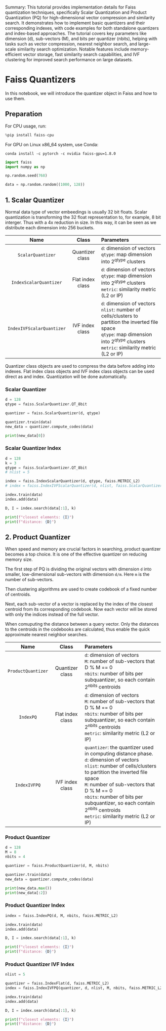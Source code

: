 Summary: This tutorial provides implementation details for Faiss quantization techniques, specifically Scalar Quantization and Product Quantization (PQ) for high-dimensional vector compression and similarity search. It demonstrates how to implement basic quantizers and their corresponding indexes, with code examples for both standalone quantizers and index-based approaches. The tutorial covers key parameters like dimension (d), sub-vectors (M), and bits per quantizer (nbits), helping with tasks such as vector compression, nearest neighbor search, and large-scale similarity search optimization. Notable features include memory-efficient vector storage, fast similarity search capabilities, and IVF clustering for improved search performance on large datasets.

# Faiss Quantizers

In this notebook, we will introduce the quantizer object in Faiss and how to use them.

## Preparation

For CPU usage, run:


```python
%pip install faiss-cpu
```

For GPU on Linux x86_64 system, use Conda:

```conda install -c pytorch -c nvidia faiss-gpu=1.8.0```


```python
import faiss
import numpy as np

np.random.seed(768)

data = np.random.random((1000, 128))
```

## 1. Scalar Quantizer

Normal data type of vector embeedings is usually 32 bit floats. Scalar quantization is transforming the 32 float representation to, for example, 8 bit interger. Thus with a 4x reduction in size. In this way, it can be seen as we distribute each dimension into 256 buckets.

| Name | Class | Parameters |
|:------------:|:--------:|:-----------|
| `ScalarQuantizer` | Quantizer class | `d`: dimension of vectors<br>`qtype`: map dimension into $2^\text{qtype}$ clusters |
| `IndexScalarQuantizer` | Flat index class | `d`: dimension of vectors<br>`qtype`: map dimension into $2^\text{qtype}$ clusters<br>`metric`: similarity metric (L2 or IP) |
| `IndexIVFScalarQuantizer` | IVF index class | `d`: dimension of vectors<br>`nlist`: number of cells/clusters to partition the inverted file space<br>`qtype`: map dimension into $2^\text{qtype}$ clusters<br>`metric`: similarity metric (L2 or IP)

Quantizer class objects are used to compress the data before adding into indexes. Flat index class objects and IVF index class objects can be used direct as and index. Quantization will be done automatically.

### Scalar Quantizer


```python
d = 128
qtype = faiss.ScalarQuantizer.QT_8bit

quantizer = faiss.ScalarQuantizer(d, qtype)

quantizer.train(data)
new_data = quantizer.compute_codes(data)

print(new_data[0])
```

### Scalar Quantizer Index


```python
d = 128
k = 3
qtype = faiss.ScalarQuantizer.QT_8bit
# nlist = 5

index = faiss.IndexScalarQuantizer(d, qtype, faiss.METRIC_L2)
# index = faiss.IndexIVFScalarQuantizer(d, nlist, faiss.ScalarQuantizer.QT_8bit, faiss.METRIC_L2)

index.train(data)
index.add(data)
```


```python
D, I = index.search(data[:1], k)

print(f"closest elements: {I}")
print(f"distance: {D}")
```

## 2. Product Quantizer

When speed and memory are crucial factors in searching, product quantizer becomes a top choice. It is one of the effective quantizer on reducing memory size. 

The first step of PQ is dividing the original vectors with dimension `d` into smaller, low-dimensional sub-vectors with dimension `d/m`. Here `m` is the number of sub-vectors.

Then clustering algorithms are used to create codebook of a fixed number of centroids.

Next, each sub-vector of a vector is replaced by the index of the closest centroid from its corresponding codebook. Now each vector will be stored with only the indices instead of the full vector.

When comuputing the distance between a query vector. Only the distances to the centroids in the codebooks are calculated, thus enable the quick approximate nearest neighbor searches.

| Name | Class | Parameters |
|:------------:|:--------:|:-----------|
| `ProductQuantizer` | Quantizer class | `d`: dimension of vectors<br>`M`: number of sub-vectors that D % M == 0<br>`nbits`: number of bits per subquantizer, so each contain $2^\text{nbits}$ centroids |
| `IndexPQ` | Flat index class | `d`: dimension of vectors<br>`M`: number of sub-vectors that D % M == 0<br>`nbits`: number of bits per subquantizer, so each contain $2^\text{nbits}$ centroids<br>`metric`: similarity metric (L2 or IP) |
| `IndexIVFPQ` | IVF index class | `quantizer`: the quantizer used in computing distance phase.<br>`d`: dimension of vectors<br>`nlist`: number of cells/clusters to partition the inverted file space<br>`M`: number of sub-vectors that D % M == 0<br>`nbits`: number of bits per subquantizer, so each contain $2^\text{nbits}$ centroids<br>`metric`: similarity metric (L2 or IP) |

### Product Quantizer


```python
d = 128
M = 8
nbits = 4

quantizer = faiss.ProductQuantizer(d, M, nbits)

quantizer.train(data)
new_data = quantizer.compute_codes(data)

print(new_data.max())
print(new_data[:2])
```

### Product Quantizer Index


```python
index = faiss.IndexPQ(d, M, nbits, faiss.METRIC_L2)

index.train(data)
index.add(data)
```


```python
D, I = index.search(data[:1], k)

print(f"closest elements: {I}")
print(f"distance: {D}")
```

### Product Quantizer IVF Index


```python
nlist = 5

quantizer = faiss.IndexFlat(d, faiss.METRIC_L2)
index = faiss.IndexIVFPQ(quantizer, d, nlist, M, nbits, faiss.METRIC_L2)

index.train(data)
index.add(data)
```


```python
D, I = index.search(data[:1], k)

print(f"closest elements: {I}")
print(f"distance: {D}")
```
